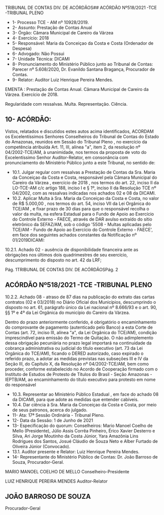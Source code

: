 TRIBUNAL DE CONTAS DIV. DE ACÓRDÃOS## ACÓRDÃO Nº518/2021 -TCE -TRIBUNAL PLENO

- 1- Processo TCE - AM nº 10928/2019.
- 2- Assunto: Prestação de Contas Anual
- 3- Órgão: Câmara Municipal de Careiro da Várzea
- 4- Exercício: 2018
- 5- Responsável: Maria da Conceiçao da Costa e Costa (Ordenador de Despesa)
- 6- Advogado: Não Possui
- 7- Unidade Técnica: DICAMI
- 8- Pronunciamento  do  Ministério  Público  junto  ao  Tribunal  de  Contas: Parecer  nº 5.608/2020, Dr. Evanildo Santana Bragança, Procurador de Contas.
- 9- Relator: Auditor Luiz Henrique Pereira Mendes.

EMENTA : Prestação  de  Contas  Anual. Câmara Municipal de Careiro da Várzea. Exercício de 2018.

Regularidade com ressalvas. Multa. Representação. Ciência.

## 10-  ACÓRDÃO:

Vistos, relatados e discutidos estes autos acima identificados, ACORDAM os Excelentíssimos Senhores Conselheiros do Tribunal de Contas do Estado do Amazonas, reunidos em Sessão do Tribunal Pleno , no exercício da competência atribuída Art. 11, III, alínea  "a",  item  2,  da  resolução  nº  04/2002-TCE/AM, à  unanimidade, nos  termos  da proposta  de  voto  do  Excelentíssimo  Senhor  Auditor-Relator, em  consonância com pronunciamento do Ministério Público junto a este Tribunal, no sentido de:

- 10.1. Julgar regular com ressalvas a Prestação de Contas da Sra. Maria da Conceiçao da Costa e Costa, responsável pela Câmara Municipal do Careiro da Várzea , exercício de 2018 , nos termos do art. 22, inciso II da LO-TCE-AM c/c artigo 188, inciso I e § 1º, inciso II da Resolução TCE nº 04/2002, com as ressalvas indicadas nos achados 02 e 08 da DICAMI.
- 10.2. Aplicar Multa à Sra. Maria da Conceiçao da Costa e Costa, no valor de R$  5.000,00 ,  nos  termos  do art.  54,  inciso  VII  da  Lei  Orgânica  do TCE/AM , e fixar prazo de 30 dias para que o responsável recolha o valor da  multa,  na  esfera  Estadual  para  o   Fundo  de  Apoio  ao  Exercício  do Controle  Externo  -  FAECE,  através  de  DAR  avulso  extraído  do  sítio eletrônico  da  SEFAZ/AM,  sob  o  código  '5508  -  Multas  aplicadas  pelo TCE/AM - Fundo de Apoio ao Exercício do Controle Externo - FAECE', em face dos seguintes achados constantes da Notificação nº 01/2019DICAMI:

10.2.1. Achado 02 - ausência de disponibilidade financeira ante as obrigações nos últimos dois quadrimestres de seu exercício, descumprimento do disposto no art. 42 da LRF;

Pág. 1TRIBUNAL DE CONTAS DIV. DE ACÓRDÃOSPág. 2

## ACÓRDÃO Nº518/2021 -TCE -TRIBUNAL PLENO

10.2.2. Achado 08 - atraso de 87 dias na publicação do extrato das cartas contratos (02 e 03/2018) no Diário Oficial dos Municípios,  descumprindo  o  disposto  no  art.  61,  parágrafo único da Lei nacional nº 8.666/93 e o art. 90, §§ 1º e 4º da Lei Orgânica do município do Careiro da Várzea.

Dentro do prazo anteriormente conferido, é obrigatório o encaminhamento do comprovante de pagamento (autenticado pelo Banco) a esta Corte de Contas  (art.  72,  inciso  III,  alínea  "a",  da  Lei  Orgânica  do  TCE/AM), condição  imprescindível  para  emissão  do  Termo  de  Quitação.  O  não adimplemento dessa obrigação  pecuniária  no  prazo  legal  importará  na continuidade da cobrança administrativa ou judicial do título executivo (art. 73  da  Lei  Orgânica  do  TCE/AM), ficando  o  DERED  autorizado,  caso expirado o referido prazo, a adotar as medidas previstas nas subseções III  e  IV  da  Seção III, do Capítulo X, da Resolução nº 04/2002-TCE/AM, bem como proceder, conforme estabelecido no Acordo de Cooperação firmado com o Instituto de Estudos de Protesto de Títulos do Brasil - Seção Amazonas  -  IEPTB/AM,  ao  encaminhamento  do  título  executivo  para protesto em nome do responsável

- 10.3. Representar ao Ministério Público Estadual , em face do achado 08 da DICAMI, para que adote as medidas que entender cabíveis.
- 10.4. Dar ciência à Sra. Maria da Conceiçao da Costa e Costa, por meio de seus patronos, acerca do julgado.
- 11-  Ata: 17ª Sessão Ordinária - Tribunal Pleno.
- 12-  Data da Sessão: 1 de Junho de 2021
- 13-  Especificação do quorum: Conselheiros: Mario Manoel Coelho de Mello (Presidente), Júlio Assis Corrêa Pinheiro, Érico Xavier Desterro e Silva, Ari Jorge Moutinho da Costa Júnior, Yara Amazônia Lins Rodrigues dos Santos, Josué Cláudio de Souza Neto e Alber Furtado de Oliveira Júnior (Convocado).
- 13.1. Auditor presente e Relator: Luiz Henrique Pereira Mendes.
- 14-  Representante  do  Ministério  Público  de  Contas: Dr. João  Barroso  de  Souza, Procurador-Geral.

MARIO MANOEL COELHO DE MELLO Conselheiro-Presidente

LUIZ HENRIQUE PEREIRA MENDES Auditor-Relator

## JOÃO BARROSO DE SOUZA

Procurador-Geral